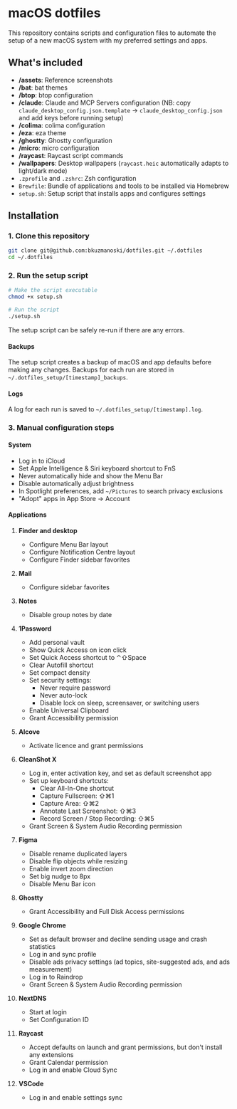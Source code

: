 # macOS dotfiles

This repository contains scripts and configuration files to automate the setup of a new macOS system with my preferred settings and apps.

## What's included

- **/assets**: Reference screenshots
- **/bat**: bat themes
- **/btop**: btop configuration
- **/claude**: Claude and MCP Servers configuration (NB: copy `claude_desktop_config.json.template` → `claude_desktop_config.json` and add keys before running setup)
- **/colima**: colima configuration
- **/eza**: eza theme
- **/ghostty**: Ghostty configuration
- **/micro**: micro configuration
- **/raycast**: Raycast script commands
- **/wallpapers**: Desktop wallpapers (`raycast.heic` automatically adapts to light/dark mode)
- `.zprofile` and `.zshrc`: Zsh configuration
- `Brewfile`: Bundle of applications and tools to be installed via Homebrew
- `setup.sh`: Setup script that installs apps and configures settings

## Installation

### 1. Clone this repository

```zsh
git clone git@github.com:bkuzmanoski/dotfiles.git ~/.dotfiles
cd ~/.dotfiles
```

### 2. Run the setup script

```zsh
# Make the script executable
chmod +x setup.sh

# Run the script
./setup.sh
```

The setup script can be safely re-run if there are any errors.

#### Backups

The setup script creates a backup of macOS and app defaults before making any changes. Backups for each run are stored in `~/.dotfiles_setup/[timestamp]_backups`.

#### Logs

A log for each run is saved to `~/.dotfiles_setup/[timestamp].log`.

### 3. Manual configuration steps

#### System

- Log in to iCloud
- Set Apple Intelligence & Siri keyboard shortcut to FnS
- Never automatically hide and show the Menu Bar
- Disable automatically adjust brightness
- In Spotlight preferences, add `~/Pictures` to search privacy exclusions
- "Adopt" apps in App Store → Account

#### Applications

1. **Finder and desktop**

   - Configure Menu Bar layout
   - Configure Notification Centre layout
   - Configure Finder sidebar favorites

2. **Mail**

   - Configure sidebar favorites

3. **Notes**

   - Disable group notes by date

4. **1Password**

   - Add personal vault
   - Show Quick Access on icon click
   - Set Quick Access shortcut to ⌃⇧Space
   - Clear Autofill shortcut
   - Set compact density
   - Set security settings:
     - Never require password
     - Never auto-lock
     - Disable lock on sleep, screensaver, or switching users
   - Enable Universal Clipboard
   - Grant Accessibility permission

5. **Alcove**

   - Activate licence and grant permissions

6. **CleanShot X**

   - Log in, enter activation key, and set as default screenshot app
   - Set up keyboard shortcuts:
     - Clear All-In-One shortcut
     - Capture Fullscreen: ⇧⌘1
     - Capture Area: ⇧⌘2
     - Annotate Last Screenshot: ⇧⌘3
     - Record Screen / Stop Recording: ⇧⌘5
   - Grant Screen & System Audio Recording permission

7. **Figma**

   - Disable rename duplicated layers
   - Disable flip objects while resizing
   - Enable invert zoom direction
   - Set big nudge to 8px
   - Disable Menu Bar icon

8. **Ghostty**

   - Grant Accessibility and Full Disk Access permissions

9. **Google Chrome**

   - Set as default browser and decline sending usage and crash statistics
   - Log in and sync profile
   - Disable ads privacy settings (ad topics, site-suggested ads, and ads measurement)
   - Log in to Raindrop
   - Grant Screen & System Audio Recording permission

10. **NextDNS**

    - Start at login
    - Set Configuration ID

11. **Raycast**

    - Accept defaults on launch and grant permissions, but don't install any extensions
    - Grant Calendar permission
    - Log in and enable Cloud Sync

12. **VSCode**

    - Log in and enable settings sync
